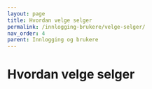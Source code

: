 ```yaml
---
layout: page
title: Hvordan velge selger
permalink: /innlogging-brukere/velge-selger/
nav_order: 4
parent: Innlogging og brukere
---
```


# Hvordan velge selger
